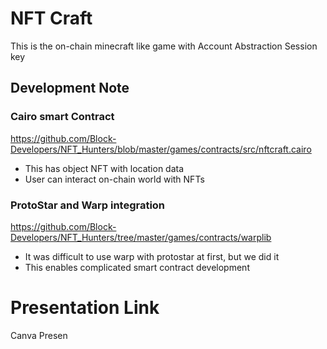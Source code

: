 # NFT Craft

This is the on-chain minecraft like game with Account Abstraction Session key

## Development Note

### Cairo smart Contract

https://github.com/Block-Developers/NFT_Hunters/blob/master/games/contracts/src/nftcraft.cairo

- This has object NFT with location data
- User can interact on-chain world with NFTs

### ProtoStar and Warp integration

https://github.com/Block-Developers/NFT_Hunters/tree/master/games/contracts/warplib

- It was difficult to use warp with protostar at first, but we did it
- This enables complicated smart contract development

# Presentation Link
Canva Presen
